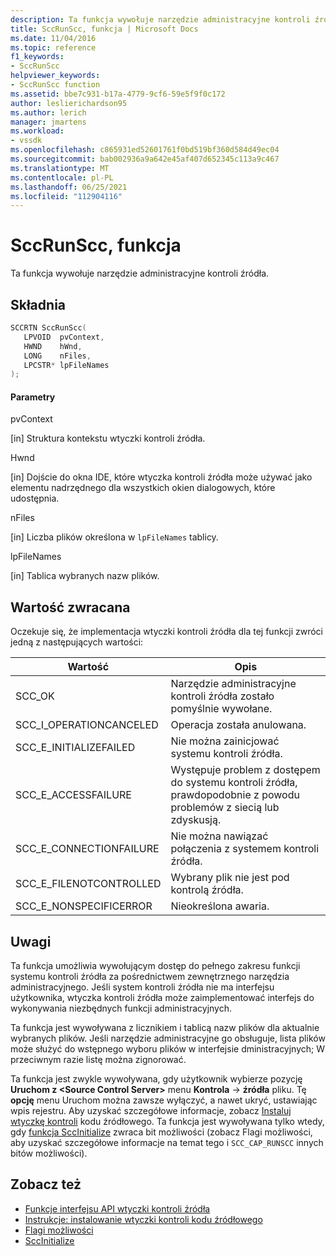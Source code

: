 ```yaml
---
description: Ta funkcja wywołuje narzędzie administracyjne kontroli źródła.
title: SccRunScc, funkcja | Microsoft Docs
ms.date: 11/04/2016
ms.topic: reference
f1_keywords:
- SccRunScc
helpviewer_keywords:
- SccRunScc function
ms.assetid: bbe7c931-b17a-4779-9cf6-59e5f9f0c172
author: leslierichardson95
ms.author: lerich
manager: jmartens
ms.workload:
- vssdk
ms.openlocfilehash: c865931ed52601761f0bd519bf360d584d49ec04
ms.sourcegitcommit: bab002936a9a642e45af407d652345c113a9c467
ms.translationtype: MT
ms.contentlocale: pl-PL
ms.lasthandoff: 06/25/2021
ms.locfileid: "112904116"
---
```

# <a name="sccrunscc-function"></a>SccRunScc, funkcja
Ta funkcja wywołuje narzędzie administracyjne kontroli źródła.

## <a name="syntax"></a>Składnia

```cpp
SCCRTN SccRunScc(
   LPVOID  pvContext,
   HWND    hWnd,
   LONG    nFiles,
   LPCSTR* lpFileNames
);
```

#### <a name="parameters"></a>Parametry
 pvContext

[in] Struktura kontekstu wtyczki kontroli źródła.

 Hwnd

[in] Dojście do okna IDE, które wtyczka kontroli źródła może używać jako elementu nadrzędnego dla wszystkich okien dialogowych, które udostępnia.

 nFiles

[in] Liczba plików określona w `lpFileNames` tablicy.

 lpFileNames

[in] Tablica wybranych nazw plików.

## <a name="return-value"></a>Wartość zwracana
 Oczekuje się, że implementacja wtyczki kontroli źródła dla tej funkcji zwróci jedną z następujących wartości:

|Wartość|Opis|
|-----------|-----------------|
|SCC_OK|Narzędzie administracyjne kontroli źródła zostało pomyślnie wywołane.|
|SCC_I_OPERATIONCANCELED|Operacja została anulowana.|
|SCC_E_INITIALIZEFAILED|Nie można zainicjować systemu kontroli źródła.|
|SCC_E_ACCESSFAILURE|Występuje problem z dostępem do systemu kontroli źródła, prawdopodobnie z powodu problemów z siecią lub zdyskusją.|
|SCC_E_CONNECTIONFAILURE|Nie można nawiązać połączenia z systemem kontroli źródła.|
|SCC_E_FILENOTCONTROLLED|Wybrany plik nie jest pod kontrolą źródła.|
|SCC_E_NONSPECIFICERROR|Nieokreślona awaria.|

## <a name="remarks"></a>Uwagi
 Ta funkcja umożliwia wywołującym dostęp do pełnego zakresu funkcji systemu kontroli źródła za pośrednictwem zewnętrznego narzędzia administracyjnego. Jeśli system kontroli źródła nie ma interfejsu użytkownika, wtyczka kontroli źródła może zaimplementować interfejs do wykonywania niezbędnych funkcji administracyjnych.

 Ta funkcja jest wywoływana z licznikiem i tablicą nazw plików dla aktualnie wybranych plików. Jeśli narzędzie administracyjne go obsługuje, lista plików może służyć do wstępnego wyboru plików w interfejsie dministracyjnych; W przeciwnym razie listę można zignorować.

 Ta funkcja jest zwykle wywoływana, gdy użytkownik wybierze pozycję **Uruchom z \<Source Control Server>** menu **Kontrola**  ->  **źródła** pliku. Tę **opcję** menu Uruchom można zawsze wyłączyć, a nawet ukryć, ustawiając wpis rejestru. Aby uzyskać szczegółowe informacje, zobacz [Instaluj wtyczkę kontroli](../extensibility/internals/how-to-install-a-source-control-plug-in.md) kodu źródłowego. Ta funkcja jest wywoływana tylko wtedy, gdy [funkcja SccInitialize](../extensibility/sccinitialize-function.md) zwraca bit możliwości (zobacz Flagi możliwości, aby uzyskać szczegółowe informacje na temat tego i `SCC_CAP_RUNSCC` innych bitów możliwości). [](../extensibility/capability-flags.md)

## <a name="see-also"></a>Zobacz też
- [Funkcje interfejsu API wtyczki kontroli źródła](../extensibility/source-control-plug-in-api-functions.md)
- [Instrukcje: instalowanie wtyczki kontroli kodu źródłowego](../extensibility/internals/how-to-install-a-source-control-plug-in.md)
- [Flagi możliwości](../extensibility/capability-flags.md)
- [SccInitialize](../extensibility/sccinitialize-function.md)
